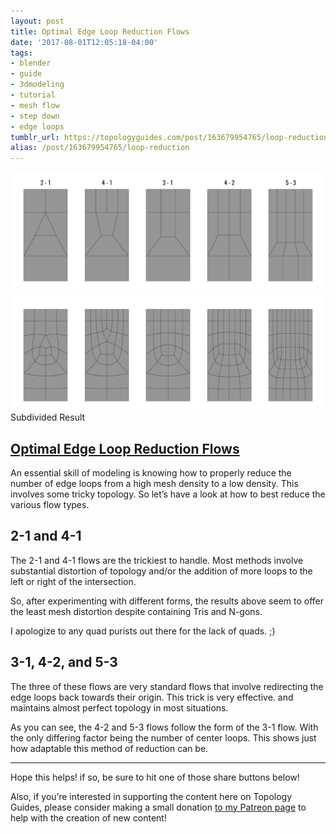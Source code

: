 ```yaml
---
layout: post
title: Optimal Edge Loop Reduction Flows
date: '2017-08-01T12:05:18-04:00'
tags:
- blender
- guide
- 3dmodeling
- tutorial
- mesh flow
- step down
- edge loops
tumblr_url: https://topologyguides.com/post/163679954765/loop-reduction
alias: /post/163679954765/loop-reduction
---
```

 ![image](/assets/img/163679954765_0.png)  
 ![image](/assets/img/163679954765_1.png)  
Subdivided Result  

## **[Optimal Edge Loop Reduction Flows](http://topologyguides.com/2020/05/23/2017-08-01-loop-reduction.html)**

An essential skill of modeling is knowing how to properly reduce&nbsp;the number of edge loops from a high mesh density to a low density. This involves some tricky topology. So let’s have a look at how to best reduce the various flow types.

## 2-1 and 4-1

The 2-1 and 4-1 flows are the trickiest to handle. Most methods involve substantial distortion of topology and/or the addition of more loops to the left or right of the intersection.&nbsp;

So, after experimenting with different forms, the results above seem to offer the least mesh distortion despite containing Tris&nbsp;and N-gons.&nbsp;

I apologize to any quad purists out there for the lack of quads. ;)

## 3-1, 4-2, and 5-3

The three of these flows are very standard flows that involve&nbsp;redirecting the edge loops back towards their origin. This trick is very effective. and maintains almost perfect topology in most situations.&nbsp;

As you can see, the 4-2 and 5-3 flows follow the form of the 3-1 flow. With the only differing factor being the number of center loops. This shows just how adaptable&nbsp;this method of reduction&nbsp;can be.&nbsp;



* * *


Hope this helps! if so, be sure to hit one of those share buttons below!

Also, if you’re interested in supporting the content here on Topology Guides, please consider making a small donation [to my Patreon page](https://www.patreon.com/johnson)&nbsp;to help with the creation of new content!
